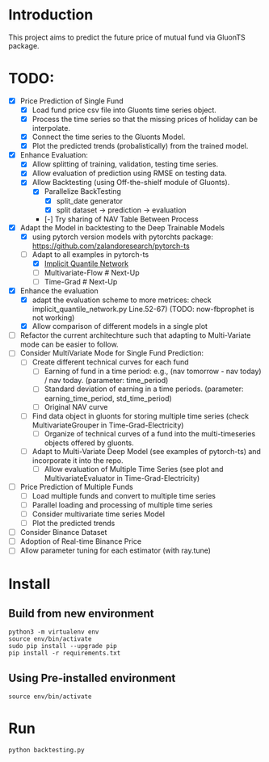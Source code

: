 # Introduction
This project aims to predict the future price of mutual fund via GluonTS package.

# TODO: 

- [X] Price Prediction of Single Fund
    - [X] Load fund price csv file into Gluonts time series object. 
    - [X] Process the time series so that the missing prices of holiday can be interpolate.
    - [X] Connect the time series to the Gluonts Model. 
    - [X] Plot the predicted trends (probalistically) from the trained model. 
- [X] Enhance Evaluation: 
    - [X] Allow splitting of training, validation, testing time series. 
    - [X] Allow evaluation of prediction using RMSE on testing data. 
    - [X] Allow Backtesting (using Off-the-shielf module of Gluonts). 
        - [X] Parallelize BackTesting
            - [X] split_date generator
            - [X] split dataset -> prediction -> evaluation
        - [-] Try sharing of NAV Table Between Process
- [X] Adapt the Model in backtesting to the Deep Trainable Models
    - [X] using pytorch version models with pytorchts package: https://github.com/zalandoresearch/pytorch-ts
    - [ ] Adapt to all examples in pytorch-ts
        - [X] [Implicit Quantile Network](https://github.com/jeffrey82221/gluonts_fund_price_forecast/commit/bcd759538396c91fc3556900d2f69250fdd7a581)
        - [ ] Multivariate-Flow # Next-Up
        - [ ] Time-Grad # Next-Up
- [X] Enhance the evaluation 
    - [X] adapt the evaluation scheme to more metrices: check implicit_quantile_network.py Line.52-67) (TODO: now-fbprophet is not working) 
    - [X] Allow comparison of different models in a single plot
- [ ] Refactor the current architechture such that adapting to Multi-Variate mode can be easier to follow. 
- [ ] Consider MultiVariate Mode for Single Fund Prediction: 
    - [ ] Create different technical curves for each fund
        - [ ] Earning of fund in a time period: e.g., (nav tomorrow - nav today) / nav today. (parameter: time_period)
        - [ ] Standard deviation of earning in a time periods. (parameter: earning_time_period, std_time_period) 
        - [ ] Original NAV curve 
    - [ ] Find data object in gluonts for storing multiple time series (check MultivariateGrouper in Time-Grad-Electricity)
        - [ ] Organize of technical curves of a fund into the multi-timeseries objects offered by gluonts. 
    - [ ] Adapt to Multi-Variate Deep Model (see examples of pytorch-ts) and incorporate it into the repo. 
        - [ ] Allow evaluation of Multiple Time Series (see plot and MultivariateEvaluator in Time-Grad-Electricity)
- [ ] Price Prediction of Multiple Funds
    - [ ] Load multiple funds and convert to multiple time series 
    - [ ] Parallel loading and processing of multiple time series
    - [ ] Consider multivariate time series Model
    - [ ] Plot the predicted trends
- [ ] Consider Binance Dataset
- [ ] Adoption of Real-time Binance Price 
- [ ] Allow parameter tuning for each estimator (with ray.tune)

# Install

## Build from new environment
```
python3 -m virtualenv env
source env/bin/activate
sudo pip install --upgrade pip
pip install -r requirements.txt
```

## Using Pre-installed environment
```
source env/bin/activate
```

# Run 
```
python backtesting.py
```
